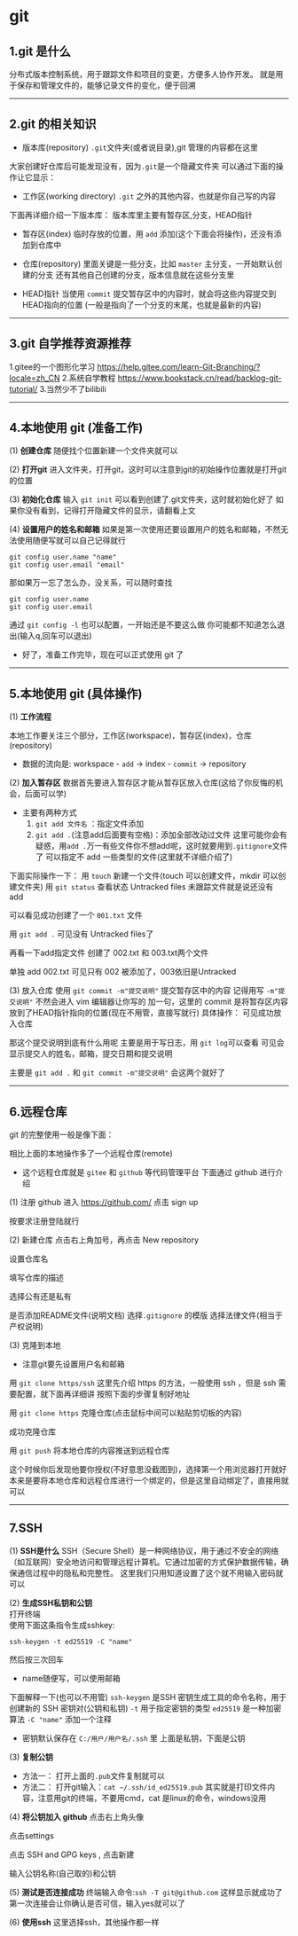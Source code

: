 # git 

## 1.git 是什么
分布式版本控制系统，用于跟踪文件和项目的变更，方便多人协作开发。
就是用于保存和管理文件的，能够记录文件的变化，便于回溯

***

## 2.git 的相关知识
+ 版本库(repository)
`.git`文件夹(或者说目录),git 管理的内容都在这里
<!-- ![git001](images/git的使用/git001.jpg "git001") -->
大家创建好仓库后可能发现没有，因为`.git`是一个隐藏文件夹
可以通过下面的操作让它显示：
<!-- ![git002](images/git的使用/git002.jpg "git002") -->

+ 工作区(working directory)
`.git` 之外的其他内容，也就是你自己写的内容
<!-- ![git003](images/git的使用/git003.jpg "git003") -->

下面再详细介绍一下版本库：
版本库里主要有暂存区,分支，HEAD指针
<!-- ![git004](images/git的使用/git004.jpg "git004") -->

+ 暂存区(index)
临时存放的位置，用 `add` 添加(这个下面会将操作)，还没有添加到仓库中

+ 仓库(repository)
里面关键是一些分支，比如 `master` 主分支，一开始默认创建的分支
还有其他自己创建的分支，版本信息就在这些分支里

+ HEAD指针
当使用 `commit` 提交暂存区中的内容时，就会将这些内容提交到HEAD指向的位置
(一般是指向了一个分支的末尾，也就是最新的内容)

***

## 3.git 自学推荐资源推荐
1.gitee的一个图形化学习
https://help.gitee.com/learn-Git-Branching/?locale=zh_CN
2.系统自学教程
https://www.bookstack.cn/read/backlog-git-tutorial/
3.当然少不了bilibili

***

## 4.本地使用 git (准备工作)
(1) **创建仓库**
随便找个位置新建一个文件夹就可以
<!-- ![git005](images/git的使用/git005.jpg "git005") -->

(2) **打开git**
进入文件夹，打开git，这时可以注意到git的初始操作位置就是打开git的位置
<!-- ![git006](images/git的使用/git006.jpg "git006") -->

(3) **初始化仓库**
输入 `git init`
可以看到创建了.git文件夹，这时就初始化好了
如果你没有看到，记得打开隐藏文件的显示，请翻看上文
<!-- ![git007](images/git的使用/git007.jpg "git007") -->

(4) **设置用户的姓名和邮箱**
如果是第一次使用还要设置用户的姓名和邮箱，不然无法使用随便写就可以自己记得就行
```
git config user.name "name"
git config user.email "email"
```
那如果万一忘了怎么办，没关系，可以随时查找
```
git config user.name
git config user.email
```
通过 `git config -l` 也可以配置，一开始还是不要这么做
你可能都不知道怎么退出(输入q,回车可以退出)

+ 好了，准备工作完毕，现在可以正式使用 git 了

***

## 5.本地使用 git (具体操作)

(1) **工作流程**
<!-- ![git004](images/git的使用/git004.jpg "git004") -->
本地工作要关注三个部分，工作区(workspace)，暂存区(index)，仓库(repository)
+ 数据的流向是:
workspace  - `add` -> index - `commit` -> repository

(2) **加入暂存区**
数据首先要进入暂存区才能从暂存区放入仓库(这给了你反悔的机会，后面可以学)
+ 主要有两种方式
    1. `git add 文件名` ：指定文件添加
    2. `git add .`(注意add后面要有空格)：添加全部改动过文件
这里可能你会有疑惑，用`add .`万一有些文件你不想add呢，这时就要用到`.gitignore`文件了
可以指定不 add 一些类型的文件(这里就不详细介绍了)

下面实际操作一下：
用 `touch` 新建一个文件(touch 可以创建文件，mkdir 可以创建文件夹)
用 `git status` 查看状态
Untracked files 未跟踪文件就是说还没有 add
<!-- ![git008](images/git的使用/git008.jpg "git008") -->
可以看见成功创建了一个 `001.txt` 文件
<!-- ![git009](images/git的使用/git009.jpg "git009") -->
用 `git add .`
可见没有 Untracked files了
<!-- ![git010](images/git的使用/git010.jpg "git010") -->
再看一下add指定文件
创建了 002.txt 和 003.txt两个文件
<!-- ![git011](images/git的使用/git011.jpg "git011") -->
单独 add 002.txt
可见只有 002 被添加了，003依旧是Untracked
<!-- ![git012](images/git的使用/git012.jpg "git012") -->

(3) 放入仓库
使用 `git commit -m"提交说明"` 提交暂存区中的内容
记得用写 `-m"提交说明"` 不然会进入 vim 编辑器让你写的
加一句，这里的 commit 是将暂存区内容放到了HEAD指针指向的位置(现在不用管，直接写就行)
具体操作：
可见成功放入仓库
<!-- ![git013](images/git的使用/git013.jpg "git013") -->
那这个提交说明到底有什么用呢
主要是用于写日志，用 `git log`可以查看
可见会显示提交人的姓名，邮箱，提交日期和提交说明
<!-- ![git014](images/git的使用/git014.jpg "git014") -->

主要是 `git add .` 和 `git commit -m"提交说明"` 会这两个就好了

***

## 6.远程仓库
git 的完整使用一般是像下面：
<!-- ![git015](images/git的使用/git015.jpg "git015") -->
相比上面的本地操作多了一个远程仓库(remote)
+ 这个远程仓库就是 `gitee` 和 `github` 等代码管理平台
下面通过 github 进行介绍

(1) 注册 github
进入 https://github.com/
点击 sign up
<!-- ![git016](images/git的使用/git016.jpg "git016") -->
按要求注册登陆就行

(2) 新建仓库
点击右上角加号，再点击 New repository
<!-- ![git017](images/git的使用/git017.jpg "git017") -->
设置仓库名
<!-- ![git018](images/git的使用/git018.jpg "git018") -->
填写仓库的描述
<!-- ![git019](images/git的使用/git019.jpg "git019") -->
选择公有还是私有
<!-- ![git020](images/git的使用/git020.jpg "git020") -->
是否添加README文件(说明文档)
选择`.gitignore` 的模版
选择法律文件(相当于产权说明)
<!-- ![git021](images/git的使用/git021.jpg "git021") -->

(3) 克隆到本地
+ 注意git要先设置用户名和邮箱

用 `git clone https/ssh`
这里先介绍 https 的方法，一般使用 ssh ，但是 ssh 需要配置，就下面再详细讲
按照下面的步骤复制好地址
<!-- ![git022](images/git的使用/git022.jpg "git022") -->
用 `git clone https` 克隆仓库(点击鼠标中间可以粘贴剪切板的内容)
<!-- ![git023](images/git的使用/git023.jpg "git023") -->
成功克隆仓库
<!-- ![git024](images/git的使用/git024.jpg "git024") -->
用 `git push` 将本地仓库的内容推送到远程仓库
<!-- ![git025](images/git的使用/git025.jpg "git025") -->
这个时候你后发现他要你授权(不好意思没截图到)，选择第一个用浏览器打开就好
本来是要将本地仓库和远程仓库进行一个绑定的，但是这里自动绑定了，直接用就可以

***

## 7.SSH

(1) **SSH是什么**
SSH（Secure Shell）是一种网络协议，用于通过不安全的网络（如互联网）安全地访问和管理远程计算机。它通过加密的方式保护数据传输，确保通信过程中的隐私和完整性。
这里我们只用知道设置了这个就不用输入密码就可以

(2) **生成SSH私钥和公钥**    
打开终端                                       
使用下面这条指令生成sshkey:
```
ssh-keygen -t ed25519 -C "name"  
```
然后按三次回车
+ name随便写，可以使用邮箱

下面解释一下(也可以不用管)
`ssh-keygen` 是SSH 密钥生成工具的命令名称，用于创建新的 SSH 密钥对(公钥和私钥)
`-t` 用于指定密钥的类型
`ed25519` 是一种加密算法
`-C "name"` 添加一个注释

+ 密钥默认保存在 `C:/用户/用户名/.ssh` 里
上面是私钥，下面是公钥
<!-- ![git026](images/git的使用/git026.jpg "git026") -->

(3) **复制公钥**
+ 方法一：
打开上面的`.pub`文件复制就可以
+ 方法二：
打开git输入：`cat ~/.ssh/id_ed25519.pub`
其实就是打印文件内容，注意用git的终端，不要用cmd，cat 是linux的命令，windows没用

(4) **将公钥加入 github**
点击右上角头像
<!-- ![git027](images/git的使用/git027.jpg "git027") -->
点击settings
<!-- ![git028](images/git的使用/git028.jpg "git028") -->
点击 SSH and GPG keys , 点击新建
<!-- ![git029](images/git的使用/git029.jpg "git029") -->
输入公钥名称(自己取的)和公钥
<!-- ![git030](images/git的使用/git030.jpg "git030") -->

(5) **测试是否连接成功**
终端输入命令:`ssh -T git@github.com`
这样显示就成功了
第一次连接会让你确认是否可信，输入yes就可以了
<!-- ![git031](images/git的使用/git031.jpg "git031") -->

(6) **使用ssh**
这里选择ssh，其他操作都一样
<!-- ![git032](images/git的使用/git032.jpg "git032") -->









